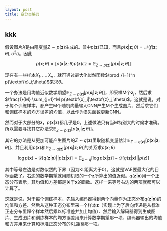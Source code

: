 ```yaml
---
layout: post
title: 变分自编码
---
```

## kkk
假设图片$X$是由隐变量$Z\sim p(\textbf{z})$生成的。其中$p(\textbf{z})$已知，而且$p(\textbf{x}|\textbf{z}; \theta) = \mathcal{N}(f(\textbf{z};\theta), \sigma^2 I)$。因此

$$p(\textbf{x};\theta) = \int p(\textbf{x}|\textbf{z};\theta) p(\textbf{z}) dz = \mathbb{E}_{Z\sim p(\textbf{z})} [p(\textbf{x}|\textbf{z};\theta)]$$

现在有一些样本$X_1, ..., X_n$，就可通过最大化似然函数$\prod_{i=1}^n p(\textbf{x}_i;\theta)$来求$\theta$。

一个办法是用均值近似数学期望$\mathbb{E}_{Z\sim p(\textbf{z})} [p(\textbf{x}_i|\textbf{z};\theta)]$，即采样M个$\textbf{z}_j$，然后求$\frac{1}{M} \sum_{j=1}^M p(\textbf{x}_i|\textbf{z}_j;\theta)$。这就是说，对于每个训练样本，都产生M个随机向量输入CNN产生M个生成图片、然后求它们和训练样本的均方误差的均值，以此作为损失函数更新CNN。

然而对于大部分的$\textbf{z}$，$p(\textbf{x}|\textbf{z})$都几乎是0。上述做法只有当M特别大的时候才准确。所以需要寻找其它办法求$\mathbb{E}_{Z\sim p(\textbf{z})} [p(\textbf{x}_i|\textbf{z};\theta)]$。

其它的办法是从更加可能产生图片的$Z \sim q(\textbf{z})$里取随机变量估计$\mathbb{E}_{Z\sim q(\textbf{z})} [p(\textbf{x}_i|\textbf{z};\theta)]$、并且利用$p(\textbf{x})$和$\mathbb{E}_{Z\sim q(\textbf{z})} [p(\textbf{x}_i|\textbf{z};\theta)]$的关系求$p(\textbf{x}; \theta)$

$$\log p(\textbf{x}) - \mathcal{D}[q(\textbf{z}|\textbf{x}) || p(\textbf{z}|\textbf{x})] = \mathbb{E}_{\textbf{z}\sim q}[\log p(\textbf{x}|\textbf{z})] - \mathcal{D}[q(\textbf{z}|\textbf{x}) || p(z)]$$

其中等号左边是对数似然的下界（因为KL距离大于0），这就是VAE要最大化的目标函数了。右边的数学期望就用随机取的一个$\textbf{z}$所算出的值近似。$q(\textbf{z}|\textbf{x})$用一个正态分布表示，其均值和方差都是关于$\textbf{x}$的函数。这样一来等号右边的两项就都可以计算了。

这就是说，对于每个训练样本、先输入编码器得到两个向量作为正态分布$q(\textbf{z}|\textbf{x})$的均值和方差、然后从这种正态分布里采一个样本$\textbf{z}$（实现上为了后向传递是从标准正态分布里踩个样本然后乘以标准差并加上均值）、然后输入解码器得到生成图片、生成图片和训练样本的均方误差用来计算数学期望那一项、编码器输出的均值和方差用来计算和标准正态分布的KL距离那一项。

